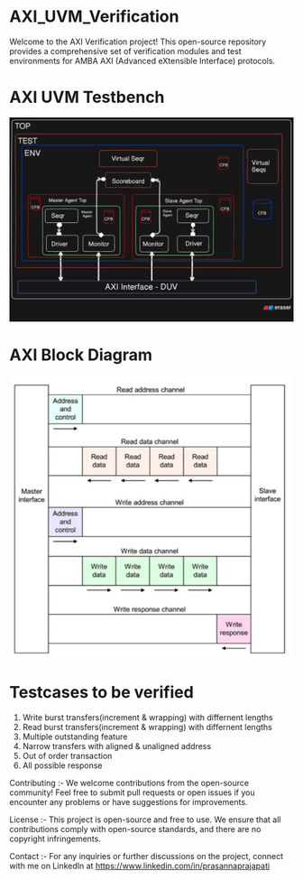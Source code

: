 # AXI_UVM_Verification

Welcome to the AXI Verification project! This open-source repository provides a comprehensive set of verification modules and test environments for AMBA AXI (Advanced eXtensible Interface) protocols.

# AXI UVM Testbench
![AXI Testbench](AXI_TB.png)

# AXI Block Diagram
![AXI_Block](AXI_BB.png)

# Testcases to be verified
1. Write burst transfers(increment & wrapping) with differnent lengths
2. Read burst transfers(increment & wrapping) with differnent lengths
3. Multiple outstanding feature
4. Narrow transfers with aligned & unaligned address
5. Out of order transaction
6. All possible response

Contributing :- We welcome contributions from the open-source community! Feel free to submit pull requests or open issues if you encounter any problems or have suggestions for improvements.

License :- This project is open-source and free to use. We ensure that all contributions comply with open-source standards, and there are no copyright infringements.

Contact :- For any inquiries or further discussions on the project, connect with me on LinkedIn at https://www.linkedin.com/in/prasannaprajapati

